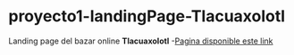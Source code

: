 # proyecto1-landingPage-Tlacuaxolotl


Landing page del bazar online **Tlacuaxolotl**
-[Pagina disponible este link]()

